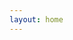 ```yaml
---
layout: home
---
```




<script setup>
import HomeContent from './components/home/index.vue'
</script>

<HomeContent/>